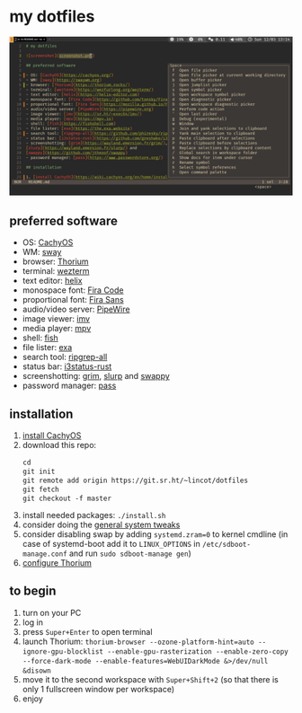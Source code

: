 # my dotfiles

![screenshot](screenshot.png)

## preferred software

- OS: [CachyOS](https://cachyos.org/)
- WM: [sway](https://swaywm.org)
- browser: [Thorium](https://thorium.rocks/)
- terminal: [wezterm](https://wezfurlong.org/wezterm/)
- text editor: [helix](https://helix-editor.com)
- monospace font: [Fira Code](https://github.com/tonsky/FiraCode)
- proportional font: [Fira Sans](https://mozilla.github.io/Fira/)
- audio/video server: [PipeWire](https://pipewire.org)
- image viewer: [imv](https://sr.ht/~exec64/imv/)
- media player: [mpv](https://mpv.io)
- shell: [fish](https://fishshell.com)
- file lister: [exa](https://the.exa.website)
- search tool: [ripgrep-all](https://github.com/phiresky/ripgrep-all)
- status bar: [i3status-rust](https://github.com/greshake/i3status-rust/)
- screenshotting: [grim](https://wayland.emersion.fr/grim/),
[slurp](https://wayland.emersion.fr/slurp/) and
[swappy](https://github.com/jtheoof/swappy)
- password manager: [pass](https://www.passwordstore.org/)

## installation

1. [install CachyOS](https://wiki.cachyos.org/en/home/install-cachyos)
2. download this repo:
    ```fish
    cd
    git init
    git remote add origin https://git.sr.ht/~lincot/dotfiles
    git fetch
    git checkout -f master
    ```
3. install needed packages: `./install.sh`
4. consider doing the
[general system tweaks](https://wiki.cachyos.org/en/home/General_System_Tweaks)
5. consider disabling swap by adding `systemd.zram=0` to kernel cmdline
(in case of systemd-boot add it to `LINUX_OPTIONS` in `/etc/sdboot-manage.conf`
and run `sudo sdboot-manage gen`)
6. [configure Thorium](chromium_configuration.md)

## to begin

1. turn on your PC
2. log in
3. press `Super+Enter` to open terminal
4. launch Thorium: `thorium-browser
--ozone-platform-hint=auto
--ignore-gpu-blocklist
--enable-gpu-rasterization
--enable-zero-copy
--force-dark-mode
--enable-features=WebUIDarkMode
&>/dev/null &disown`
5. move it to the second workspace with `Super+Shift+2`
(so that there is only 1 fullscreen window per workspace)
6. enjoy
